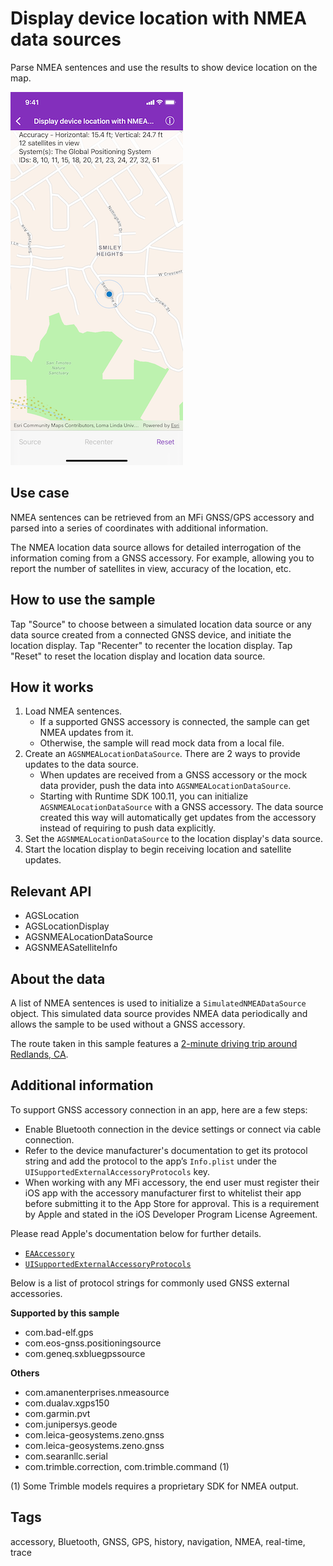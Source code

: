 # Display device location with NMEA data sources

Parse NMEA sentences and use the results to show device location on the map.

![Image of Display device location with NMEA data sources](display-device-location-with-NMEA-data-sources.png)

## Use case

NMEA sentences can be retrieved from an MFi GNSS/GPS accessory and parsed into a series of coordinates with additional information.

The NMEA location data source allows for detailed interrogation of the information coming from a GNSS accessory. For example, allowing you to report the number of satellites in view, accuracy of the location, etc.

## How to use the sample

Tap "Source" to choose between a simulated location data source or any data source created from a connected GNSS device, and initiate the location display. Tap "Recenter" to recenter the location display. Tap "Reset" to reset the location display and location data source.

## How it works

1. Load NMEA sentences.
    * If a supported GNSS accessory is connected, the sample can get NMEA updates from it.
    * Otherwise, the sample will read mock data from a local file.
2. Create an `AGSNMEALocationDataSource`. There are 2 ways to provide updates to the data source.
    * When updates are received from a GNSS accessory or the mock data provider, push the data into `AGSNMEALocationDataSource`.
    * Starting with Runtime SDK 100.11, you can initialize `AGSNMEALocationDataSource` with a GNSS accessory. The data source created this way will automatically get updates from the accessory instead of requiring to push data explicitly.
3. Set the `AGSNMEALocationDataSource` to the location display's data source.
4. Start the location display to begin receiving location and satellite updates.

## Relevant API

* AGSLocation
* AGSLocationDisplay
* AGSNMEALocationDataSource
* AGSNMEASatelliteInfo

## About the data

A list of NMEA sentences is used to initialize a `SimulatedNMEADataSource` object. This simulated data source provides NMEA data periodically and allows the sample to be used without a GNSS accessory.

The route taken in this sample features a [2-minute driving trip around Redlands, CA](https://arcgis.com/home/item.html?id=d5bad9f4fee9483791e405880fb466da).

## Additional information

To support GNSS accessory connection in an app, here are a few steps:

* Enable Bluetooth connection in the device settings or connect via cable connection.
* Refer to the device manufacturer's documentation to get its protocol string and add the protocol to the app’s `Info.plist` under the `UISupportedExternalAccessoryProtocols` key.
* When working with any MFi accessory, the end user must register their iOS app with the accessory manufacturer first to whitelist their app before submitting it to the App Store for approval. This is a requirement by Apple and stated in the iOS Developer Program License Agreement.

Please read Apple's documentation below for further details.

* [`EAAccessory`](https://developer.apple.com/documentation/externalaccessory)
* [`UISupportedExternalAccessoryProtocols`](https://developer.apple.com/documentation/bundleresources/information_property_list/uisupportedexternalaccessoryprotocols)

Below is a list of protocol strings for commonly used GNSS external accessories.

**Supported by this sample**

* com.bad-elf.gps
* com.eos-gnss.positioningsource
* com.geneq.sxbluegpssource

**Others**

* com.amanenterprises.nmeasource
* com.dualav.xgps150
* com.garmin.pvt
* com.junipersys.geode
* com.leica-geosystems.zeno.gnss
* com.leica-geosystems.zeno.gnss
* com.searanllc.serial
* com.trimble.correction, com.trimble.command (1)

(1) Some Trimble models requires a proprietary SDK for NMEA output.

## Tags

accessory, Bluetooth, GNSS, GPS, history, navigation, NMEA, real-time, trace
